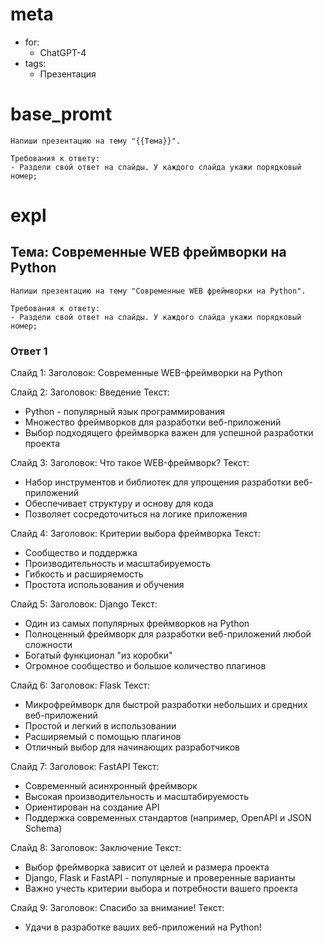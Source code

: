 # meta

- for:
  - ChatGPT-4
- tags:
  - Презентация

# base_promt

```promt
Напиши презентацию на тему "{{Тема}}".

Требования к ответу:
- Раздели свой ответ на слайды. У каждого слайда укажи порядковый номер;
```

# expl

## Тема: Современные WEB фреймворки на Python

```promt
Напиши презентацию на тему "Современные WEB фреймворки на Python".

Требования к ответу:
- Раздели свой ответ на слайды. У каждого слайда укажи порядковый номер;
```

### Ответ 1

Слайд 1:
Заголовок: Современные WEB-фреймворки на Python

Слайд 2:
Заголовок: Введение
Текст:

- Python - популярный язык программирования
- Множество фреймворков для разработки веб-приложений
- Выбор подходящего фреймворка важен для успешной разработки проекта

Слайд 3:
Заголовок: Что такое WEB-фреймворк?
Текст:

- Набор инструментов и библиотек для упрощения разработки веб-приложений
- Обеспечивает структуру и основу для кода
- Позволяет сосредоточиться на логике приложения

Слайд 4:
Заголовок: Критерии выбора фреймворка
Текст:

- Сообщество и поддержка
- Производительность и масштабируемость
- Гибкость и расширяемость
- Простота использования и обучения

Слайд 5:
Заголовок: Django
Текст:

- Один из самых популярных фреймворков на Python
- Полноценный фреймворк для разработки веб-приложений любой сложности
- Богатый функционал "из коробки"
- Огромное сообщество и большое количество плагинов

Слайд 6:
Заголовок: Flask
Текст:

- Микрофреймворк для быстрой разработки небольших и средних веб-приложений
- Простой и легкий в использовании
- Расширяемый с помощью плагинов
- Отличный выбор для начинающих разработчиков

Слайд 7:
Заголовок: FastAPI
Текст:

- Современный асинхронный фреймворк
- Высокая производительность и масштабируемость
- Ориентирован на создание API
- Поддержка современных стандартов (например, OpenAPI и JSON Schema)

Слайд 8:
Заголовок: Заключение
Текст:

- Выбор фреймворка зависит от целей и размера проекта
- Django, Flask и FastAPI - популярные и проверенные варианты
- Важно учесть критерии выбора и потребности вашего проекта

Слайд 9:
Заголовок: Спасибо за внимание!
Текст:

- Удачи в разработке ваших веб-приложений на Python!
